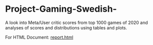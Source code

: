 # Project-Gaming-Swedish-
A look into Meta/User critic scores from top 1000 games of 2020 and analyses of scores and distributions using tables and plots. 

For HTML Document:
[report.html](https://htmlpreview.github.io/?https://github.com/NANyberg/Project-Gaming-Swedish-/blob/main/report.html)
